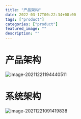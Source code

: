 ```yaml
---
title: "产品架构"
date: 2022-03-17T00:22:34+08:00
tags: ["product"]
categories: ["product"]
featured_image: ""
description: ""
---
```


# 产品架构

![image-20211221194440511](../images/image-20211221194440511.png)

# 系统架构

![image-20211221091419838](../images/image-20211221091419838.png)

